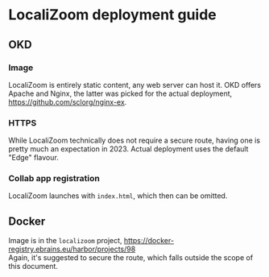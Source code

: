 # LocaliZoom deployment guide
## OKD
### Image
LocaliZoom is entirely static content, any web server can host it. OKD offers Apache and Nginx, the latter was picked for the actual deployment, https://github.com/sclorg/nginx-ex.
### HTTPS
While LocaliZoom technically does not require a secure route, having one is pretty much an expectation in 2023. Actual deployment uses the default "Edge" flavour.

### Collab app registration
LocaliZoom launches with `index.html`, which then can be omitted.
## Docker
Image is in the `localizoom` project, https://docker-registry.ebrains.eu/harbor/projects/98  
Again, it's suggested to secure the route, which falls outside the scope of this document.